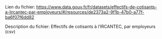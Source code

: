 Lien du fichier:
https://www.data.gouv.fr/fr/datasets/effectifs-de-cotisants-a-lircantec-par-employeurs/#/resources/de2373a2-9f1b-47b0-a77f-ba6f07f6dd82

Description du fichier:
Effectifs de cotisants à l’IRCANTEC, par employeurs (csv)